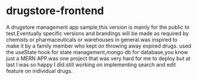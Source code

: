 # drugstore-frontend
A drugstore management app sample,this version is mainly for the public to test.Eventually specific versions and brandings will be made as required by chemists or pharmaceuticals or warehouses in general.was inspired to make it by a family member who kept on throwing away expired drugs.
used the useState hook for state management,mongo db for database,you know just a MERN APP.was one project that was very hard for me to deploy but at last I was so happy I did.still working on implementing search and edit feature on individual drugs.
